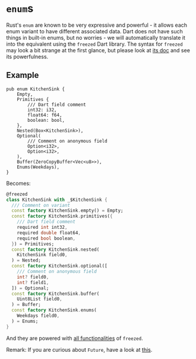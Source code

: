 # `enum`s

Rust's `enum` are known to be very expressive and powerful - it allows each enum variant to have different associated data. Dart does not have such things in built-in enums, but no worries - we will automatically translate it into the equivalent using the `freezed` Dart library. The syntax for `freezed` may look a bit strange at the first glance, but please look at [its doc](https://pub.dev/packages/freezed) and see its powerfulness.

## Example

```rust,noplayground
pub enum KitchenSink {
    Empty,
    Primitives {
        /// Dart field comment
        int32: i32,
        float64: f64,
        boolean: bool,
    },
    Nested(Box<KitchenSink>),
    Optional(
        /// Comment on anonymous field
        Option<i32>,
        Option<i32>,
    ),
    Buffer(ZeroCopyBuffer<Vec<u8>>),
    Enums(Weekdays),
}
```

Becomes:

```Dart
@freezed
class KitchenSink with _$KitchenSink {
  /// Comment on variant
  const factory KitchenSink.empty() = Empty;
  const factory KitchenSink.primitives({
    /// Dart field comment
    required int int32,
    required double float64,
    required bool boolean,
  }) = Primitives;
  const factory KitchenSink.nested(
    KitchenSink field0,
  ) = Nested;
  const factory KitchenSink.optional([
    /// Comment on anonymous field
    int? field0,
    int? field1,
  ]) = Optional;
  const factory KitchenSink.buffer(
    Uint8List field0,
  ) = Buffer;
  const factory KitchenSink.enums(
    Weekdays field0,
  ) = Enums;
}
```

And they are powered with [all functionalities](https://pub.dev/packages/freezed) of `freezed`.

Remark: If you are curious about `Future`, have a look at [this](async_dart.md).
